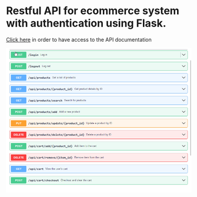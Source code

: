 # Restful API for ecommerce system with authentication using Flask.

[Click here](https://editor.swagger.io/?_gl=1*1wtavms*_gcl_au*ODA3NzMyNjE5LjE3MDU1MTk2MTE.&_ga=2.87528543.615426376.1705519612-1171349013.1705519608) in order to have access to the API documentation

![alt text](https://github.com/Evaristo-Paulo/api-ecommerce/blob/main/media/doc.png?raw=true)
